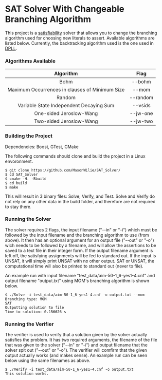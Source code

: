 # SAT Solver With Changeable Branching Algorithm

This project is a [satisfiability](https://en.wikipedia.org/wiki/Boolean_satisfiability_problem) solver that allows you to change the branching algorithm used for choosing new literals to assert. Available algorithms are listed below. Currently, the backtracking algorithm used is the one used in [DPLL](https://en.wikipedia.org/wiki/DPLL_algorithm).

### Algorithms Available

|Algorithm  | Flag          |
|:---------:|:-------------:|
|Bohm       | --bohm |  
|Maximum Occurrences in clauses of Minimum Size | --mom|
|Random | --random|
|Variable State Independent Decaying Sum | --vsids|
|One-sided Jeroslow-Wang | --jw-one|
|Two-sided Jeroslow-Wang | --jw-two|

### Building the Project
Dependencies: Boost, GTest, CMake

The following commands should clone and build the project in a Linux envoronment.
```
$ git clone https://github.com/MasonWilie/SAT_Solver/
$ cd SAT_Solver
$ cmake -H. -Bbuild
$ cd build
$ make
```
This will result in 3 binary files: Solve, Verify, and Test. Solve and Verify do not rely on any other data in the build folder, and therefore are not required to stay there.

### Running the Solver
The solver requires 2 flags, the input filename ("--in" or "-i") which must be followed by the input filename and the branching algorithm to use (from above). It then has an optional argument for an output file ("--out" or "-o") wich needs to be followed by a filename, and will allow the assertions to be saved to a text file in their integer form. If the output filename argument is left off, the satisfying assignments will be fed to standard out. If the input is UNSAT, it will simply print UNSAT with no other output. SAT or UNSAT, the computational time will also be printed to standard out (never to file).

An example run with input filename "test_data/aim-50-1_6-yes1-4.cnf" and output filename "output.txt" using MOM's branching algorithm is shown below.

```
$ ./Solve -i test_data/aim-50-1_6-yes1-4.cnf -o output.txt --mom
Branching type: MOM
SAT
Outputting solution to file
Time to solution: 0.156626 s
```
### Running the Verifier
The verifier is used to verify that a solution given by the solver actually satisfies the problem. It has two required arguments, the filename of the file that was given to the solver ("--in" or "-i") and output filename that the solver spit out ("--out" or "-o"). The verifier will comfirm that the given output actually works (and makes sense). An example run can be seen below using the same filenames as above.

```
$ ./Verify -i test_data/aim-50-1_6-yes1-4.cnf -o output.txt
This solution works.
```
